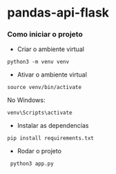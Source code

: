 # pandas-api-flask


### Como iniciar o projeto

- Criar o ambiente virtual

```
python3 -m venv venv
```

- Ativar o ambiente virtual

```
source venv/bin/activate
```

No Windows:

```
venv\Scripts\activate
```

- Instalar as dependencias

```
pip install requirements.txt
```

- Rodar o projeto 

```
 python3 app.py
```
